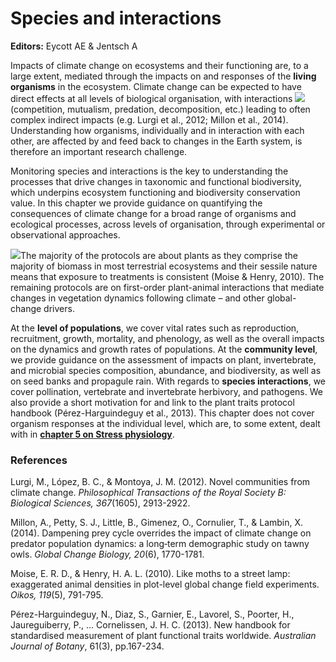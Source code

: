 


# Species and interactions


**Editors:** Eycott AE & Jentsch A

Impacts of climate change on ecosystems and their functioning are, to a large extent, mediated through the impacts on and responses of the **living organisms** in the ecosystem. Climate change can be expected to have direct effects at all levels of biological organisation, with interactions ![](http://climexhandbook.w.uib.no/files/2019/11/Demography-1-300x181.png)(competition, mutualism, predation, decomposition, etc.) leading to often complex indirect impacts (e.g. Lurgi et al., 2012; Millon et al., 2014). Understanding how organisms, individually and in interaction with each other, are affected by and feed back to changes in the Earth system, is therefore an important research challenge.

Monitoring species and interactions is the key to understanding the processes that drive changes in taxonomic and functional biodiversity, which underpins ecosystem functioning and biodiversity conservation value. In this chapter we provide guidance on quantifying the consequences of climate change for a broad range of organisms and ecological processes, across levels of organisation, through experimental or observational approaches.

![](http://climexhandbook.w.uib.no/files/2019/11/4.7.1-300x287.png)The majority of the protocols are about plants as they comprise the majority of biomass in most terrestrial ecosystems and their sessile nature means that exposure to treatments is consistent (Moise & Henry, 2010). The remaining protocols are on first-order plant-animal interactions that mediate changes in vegetation dynamics following climate – and other global-change drivers.

At the **level of populations**, we cover vital rates such as reproduction, recruitment, growth, mortality, and phenology, as well as the overall impacts on the dynamics and growth rates of populations. At the **community level**, we provide guidance on the assessment of impacts on plant, invertebrate, and microbial species composition, abundance, and biodiversity, as well as on seed banks and propagule rain. With regards to **species interactions**, we cover pollination, vertebrate and invertebrate herbivory, and pathogens. We also provide a short motivation for and link to the plant traits protocol handbook (Pérez-Harguindeguy et al., 2013). This chapter does not cover organism responses at the individual level, which are, to some extent, dealt with in [**chapter 5 on Stress physiology**](http://climexhandbook.w.uib.no/handbook/s5-stress-physiology/).

### References

Lurgi, M., López, B. C., & Montoya, J. M. (2012). Novel communities from climate change. _Philosophical Transactions of the Royal Society B: Biological Sciences, 367_(1605), 2913-2922.

Millon, A., Petty, S. J., Little, B., Gimenez, O., Cornulier, T., & Lambin, X. (2014). Dampening prey cycle overrides the impact of climate change on predator population dynamics: a long‐term demographic study on tawny owls. _Global Change Biology, 20_(6), 1770-1781.

Moise, E. R. D., & Henry, H. A. L. (2010). Like moths to a street lamp: exaggerated animal densities in plot-level global change field experiments. _Oikos, 119_(5), 791-795.

Pérez-Harguindeguy, N., Diaz, S., Garnier, E., Lavorel, S., Poorter, H., Jaureguiberry, P., … Cornelissen, J. H. C. (2013). New handbook for standardised measurement of plant functional traits worldwide. _Australian Journal of Botany_, 61(3), pp.167-234.
